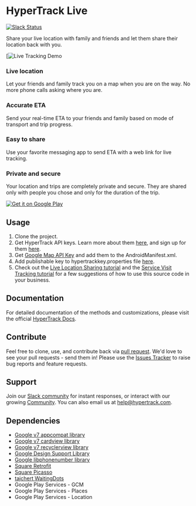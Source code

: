 # HyperTrack Live
[![Slack Status](http://slack.hypertrack.com/badge.svg)](http://slack.hypertrack.com)

Share your live location with family and friends and let them share their location back with you.

[![Live Tracking Demo](https://cloud.githubusercontent.com/assets/296864/25905314/5382bb02-3567-11e7-8403-556353e0c834.gif)

### Live location
Let your friends and family track you on a map when you are on the way. No more phone calls asking where you are.

### Accurate ETA
Send your real-time ETA to your friends and family based on mode of transport and trip progress.

### Easy to share
Use your favorite messaging app to send ETA with a web link for live tracking.

### Private and secure
Your location and trips are completely private and secure. They are shared only with people you chose and only for the duration of the trip.

<a href='https://play.google.com/store/apps/details?id=io.hypertrack.sendeta&pcampaignid=MKT-Other-global-all-co-prtnr-py-PartBadge-Mar2515-1'><img alt='Get it on Google Play' src='https://play.google.com/intl/en_us/badges/images/generic/en_badge_web_generic.png'/></a>

## Usage
1. Clone the project.
2. Get HyperTrack API keys. Learn more about them [here](https://docs.hypertrack.com/gettingstarted/authentication.html), and sign up for them [here](https://dashboard.hypertrack.com/signup).
3. Get [Google Map API Key](https://developers.google.com/maps/documentation/android-api/signup) and add them to the AndroidManifest.xml.
4. Add publishable key to hypertrackkey.properties file [here](https://github.com/hypertrack/hypertrack-live-android/blob/master/hypertrackkey.properties).
5. Check out the [Live Location Sharing tutorial](https://www.hypertrack.com/tutorials/live-location-sharing-android-messaging-app) and the [Service Visit Tracking tutorial](https://www.hypertrack.com/tutorials/service-visit-tracking-android) for a few suggestions of how to use this source code in your business.

## Documentation
For detailed documentation of the methods and customizations, please visit the official [HyperTrack Docs](https://docs.hypertrack.com/).

## Contribute
Feel free to clone, use, and contribute back via [pull request](https://help.github.com/articles/about-pull-requests/). We'd love to see your pull requests - send them in! Please use the [Issues Tracker](https://github.com/hypertrack/example-android/issues) to raise bug reports and feature requests.

## Support
Join our [Slack community](http://slack.hypertrack.com) for instant responses, or interact with our growing [Community](https://community.hypertrack.com). You can also email us at help@hypertrack.com.

## Dependencies
* [Google v7 appcompat library](https://developer.android.com/topic/libraries/support-library/packages.html#v7-appcompat)
* [Google v7 cardview library](https://developer.android.com/topic/libraries/support-library/packages.html#v7-cardview)
* [Google v7 recyclerview library](https://developer.android.com/topic/libraries/support-library/packages.html#v7-cardview)
* [Google Design Support Library](https://developer.android.com/topic/libraries/support-library/packages.html#design)
* [Google libphonenumber library](https://github.com/googlei18n/libphonenumber/)
* [Square Retrofit](https://github.com/square/retrofit)
* [Square Picasso](https://github.com/square/picasso)
* [tajchert WaitingDots](https://github.com/tajchert/WaitingDots)
* Google Play Services - GCM
* Google Play Services - Places
* Google Play Services - Location
